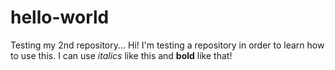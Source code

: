 # hello-world
Testing my 2nd repository...
Hi! I'm testing a repository in order to learn how to use this. I can use *italics* like this and **bold** like that!
